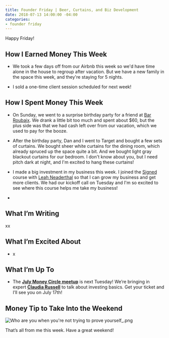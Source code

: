 ```yaml
---
title: Founder Friday | Beer, Curtains, and Biz Development
date: 2018-07-13 14:00:00 -04:00
categories:
- founder friday
---
```


Happy Friday!

## **How I Earned Money This Week**

* We took a few days off from our Airbnb this week so we'd have time alone in the house to regroup after vacation. But we have a new family in the space this week, and they're staying for 5 nights.

* I sold a one-time client session scheduled for next week!

## **How I Spent Money This Week**

* On Sunday, we went to a surprise birthday party for a friend at [Bar Roubaix](http://www.roubaixdc.com/). We drank a little bit too much and spent about $60, but the plus side was that we had cash left over from our vacation, which we used to pay for the booze.

* After the birthday party, Dan and I went to Target and bought a few sets of curtains. We bought sheer white curtains for the dining room, which already spruced up the space quite a bit. And we bought light gray blackout curtains for our bedroom. I don't know about you, but I need pitch dark at night, and I'm excited to hang these curtains!

* I made a big investment in my business this week. I joined the [Signed](https://www.smartgetspaid.com/signed/) course with [Leah Neaderthal](https://www.smartgetspaid.com/about/) so that I can grow my business and get more clients. We had our kickoff call on Tuesday and I'm so excited to see where this course helps me take my business!

* 

## **What I’m Writing**

xx

## **What I’m Excited About**

* x

## **What I’m Up To**

* The **[July Money Circle meetup](https://www.maggiegermano.com/events/investing-101/)** is next Tuesday! We’re bringing in expert **[Claudia Russell](http://msengineeredwealth.com/)** to talk about investing basics. Get your ticket and I’ll see you on July 17th!

## **Money Tip to Take Into the Weekend**

![Who are you when you're not trying to prove yourself_.png](/uploads/Who%20are%20you%20when%20you're%20not%20trying%20to%20prove%20yourself_.png)

That’s all from me this week. Have a great weekend!